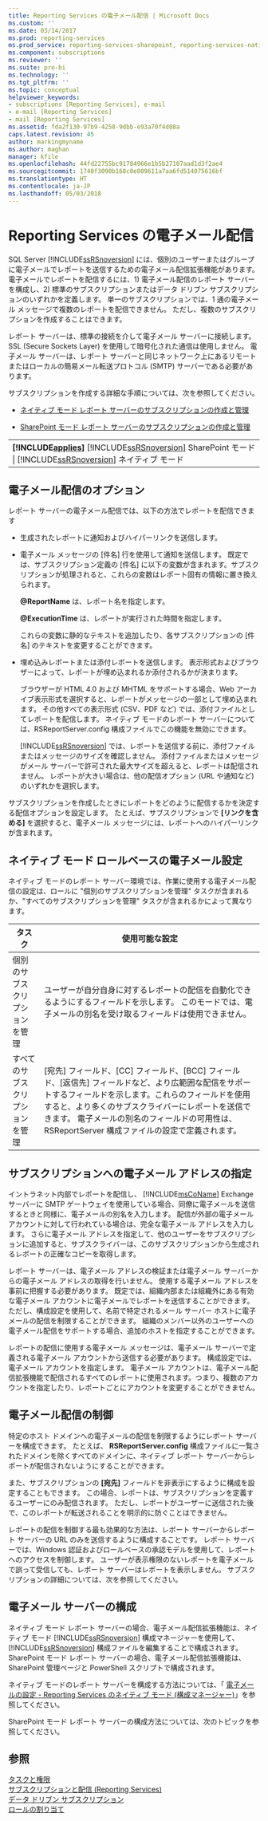 ```yaml
---
title: Reporting Services の電子メール配信 | Microsoft Docs
ms.custom: ''
ms.date: 03/14/2017
ms.prod: reporting-services
ms.prod_service: reporting-services-sharepoint, reporting-services-native
ms.component: subscriptions
ms.reviewer: ''
ms.suite: pro-bi
ms.technology: ''
ms.tgt_pltfrm: ''
ms.topic: conceptual
helpviewer_keywords:
- subscriptions [Reporting Services], e-mail
- e-mail [Reporting Services]
- mail [Reporting Services]
ms.assetid: fda2f130-97b9-4258-9dbb-e93a70f4d08a
caps.latest.revision: 45
author: markingmyname
ms.author: maghan
manager: kfile
ms.openlocfilehash: 44fd22755bc91784966e1b5b27107aad1d3f2ae4
ms.sourcegitcommit: 1740f3090b168c0e809611a7aa6fd514075616bf
ms.translationtype: HT
ms.contentlocale: ja-JP
ms.lasthandoff: 05/03/2018
---
```

# <a name="e-mail-delivery-in-reporting-services"></a>Reporting Services の電子メール配信
  SQL Server [!INCLUDE[ssRSnoversion](../../includes/ssrsnoversion-md.md)] には、個別のユーザーまたはグループに電子メールでレポートを送信するための電子メール配信拡張機能があります。 電子メールでレポートを配信するには、1) 電子メール配信のレポート サーバーを構成し、2) 標準のサブスクリプションまたはデータ ドリブン サブスクリプションのいずれかを定義します。 単一のサブスクリプションでは、1 通の電子メール メッセージで複数のレポートを配信できません。 ただし、複数のサブスクリプションを作成することはできます。  
  
 レポート サーバーは、標準の接続を介して電子メール サーバーに接続します。 SSL (Secure Sockets Layer) を使用して暗号化された通信は使用しません。 電子メール サーバーは、レポート サーバーと同じネットワーク上にあるリモートまたはローカルの簡易メール転送プロトコル (SMTP) サーバーである必要があります。  
  
 サブスクリプションを作成する詳細な手順については、次を参照してください。  
  
-   [ネイティブ モード レポート サーバーのサブスクリプションの作成と管理](../../reporting-services/subscriptions/create-and-manage-subscriptions-for-native-mode-report-servers.md)  
  
-   [SharePoint モード レポート サーバーのサブスクリプションの作成と管理](../../reporting-services/subscriptions/create-and-manage-subscriptions-for-sharepoint-mode-report-servers.md)  
  
||  
|-|  
|**[!INCLUDE[applies](../../includes/applies-md.md)]**  [!INCLUDE[ssRSnoversion](../../includes/ssrsnoversion-md.md)] SharePoint モード &#124; [!INCLUDE[ssRSnoversion](../../includes/ssrsnoversion-md.md)] ネイティブ モード|  
  
## <a name="e-mail-delivery-options"></a>電子メール配信のオプション  
 レポート サーバーの電子メール配信では、以下の方法でレポートを配信できます  
  
-   生成されたレポートに通知およびハイパーリンクを送信します。  
  
-   電子メール メッセージの [件名] 行を使用して通知を送信します。 既定では、サブスクリプション定義の [件名] に以下の変数が含まれます。サブスクリプションが処理されると、これらの変数はレポート固有の情報に置き換えられます。  
  
     **@ReportName** は、レポート名を指定します。  
  
     **@ExecutionTime** は、レポートが実行された時間を指定します。  
  
     これらの変数に静的なテキストを追加したり、各サブスクリプションの [件名] のテキストを変更することができます。  
  
-   埋め込みレポートまたは添付レポートを送信します。 表示形式およびブラウザーによって、レポートが埋め込まれるか添付されるかが決まります。  
  
     ブラウザーが HTML 4.0 および MHTML をサポートする場合、Web アーカイブ表示形式を選択すると、レポートがメッセージの一部として埋め込まれます。 その他すべての表示形式 (CSV、PDF など) では、添付ファイルとしてレポートを配信します。 ネイティブ モードのレポート サーバーについては、RSReportServer.config 構成ファイルでこの機能を無効にできます。  
  
     [!INCLUDE[ssRSnoversion](../../includes/ssrsnoversion-md.md)] では、レポートを送信する前に、添付ファイルまたはメッセージのサイズを確認しません。 添付ファイルまたはメッセージがメール サーバーで許可された最大サイズを超えると、レポートは配信されません。 レポートが大きい場合は、他の配信オプション (URL や通知など) のいずれかを選択します。  
  
 サブスクリプションを作成したときにレポートをどのように配信するかを決定する配信オプションを設定します。 たとえば、サブスクリプションで **[リンクを含める]** を選択すると、電子メール メッセージには、レポートへのハイパーリンクが含まれます。  
  
## <a name="native-mode-role-based-e-mail-settings"></a>ネイティブ モード ロールベースの電子メール設定  
 ネイティブ モードのレポート サーバー環境では、作業に使用する電子メール配信の設定は、ロールに "個別のサブスクリプションを管理" タスクが含まれるか、"すべてのサブスクリプションを管理" タスクが含まれるかによって異なります。  
  
|タスク|使用可能な設定|  
|----------|------------------------|  
|個別のサブスクリプションを管理|ユーザーが自分自身に対するレポートの配信を自動化できるようにするフィールドを示します。 このモードでは、電子メールの別名を受け取るフィールドは使用できません。|  
|すべてのサブスクリプションを管理|[宛先] フィールド、[CC] フィールド、[BCC] フィールド、[返信先] フィールドなど、より広範囲な配信をサポートするフィールドを示します。これらのフィールドを使用すると、より多くのサブスクライバーにレポートを送信できます。 電子メールの別名のフィールドの可用性は、RSReportServer 構成ファイルの設定で定義されます。|  
  
## <a name="specifying-e-mail-addresses-in-a-subscription"></a>サブスクリプションへの電子メール アドレスの指定  
 イントラネット内部でレポートを配信し、 [!INCLUDE[msCoName](../../includes/msconame-md.md)] Exchange サーバーに SMTP ゲートウェイを使用している場合、同僚に電子メールを送信するときと同様に、電子メールの別名を入力します。 配信が外部の電子メール アカウントに対して行われている場合は、完全な電子メール アドレスを入力します。 さらに電子メール アドレスを指定して、他のユーザーをサブスクリプションに追加すると、サブスクライバーは、このサブスクリプションから生成されるレポートの正確なコピーを取得します。  
  
 レポート サーバーは、電子メール アドレスの検証または電子メール サーバーからの電子メール アドレスの取得を行いません。 使用する電子メール アドレスを事前に把握する必要があります。 既定では、組織内部または組織外にある有効な電子メール アカウントに電子メールでレポートを送信することができます。 ただし、構成設定を使用して、名前で特定されるメール サーバー ホストに電子メールの配信を制限することができます。 組織のメンバー以外のユーザーへの電子メール配信をサポートする場合、追加のホストを指定することができます。  
  
 レポートの配信に使用する電子メール メッセージは、電子メール サーバーで定義される電子メール アカウントから送信する必要があります。 構成設定では、電子メール アカウントを指定します。 電子メール アカウントは、電子メール配信拡張機能で配信されるすべてのレポートに使用されます。つまり、複数のアカウントを指定したり、レポートごとにアカウントを変更することができません。  
  
## <a name="controlling-e-mail-delivery"></a>電子メール配信の制御  
 特定のホスト ドメインへの電子メールの配信を制限するようにレポート サーバーを構成できます。 たとえば、 **RSReportServer.config** 構成ファイルに一覧されたドメインを除くすべてのドメインに、ネイティブ レポート サーバーからレポートが配信されないようにすることができます。  
  
 また、サブスクリプションの **[宛先]** フィールドを非表示にするように構成を設定することもできます。 この場合、レポートは、サブスクリプションを定義するユーザーにのみ配信されます。 ただし、レポートがユーザーに送信された後で、このレポートが転送されることを明示的に防ぐことはできません。  
  
 レポートの配信を制御する最も効果的な方法は、レポート サーバーからレポート サーバーの URL のみを送信するように構成することです。 レポート サーバーでは、Windows 認証およびロールベースの承認モデルを使用して、レポートへのアクセスを制御します。 ユーザーが表示権限のないレポートを電子メールで誤って受信しても、レポート サーバーはレポートを表示しません。 サブスクリプションの詳細については、次を参照してください。  
  
## <a name="e-mail-server-configuration"></a>電子メール サーバーの構成  
 ネイティブ モード レポート サーバーの場合、電子メール配信拡張機能は、ネイティブ モード [!INCLUDE[ssRSnoversion](../../includes/ssrsnoversion-md.md)] 構成マネージャーを使用して、 [!INCLUDE[ssRSnoversion](../../includes/ssrsnoversion-md.md)] 構成ファイルを編集することで構成されます。 SharePoint モード レポート サーバーの場合、電子メール配信拡張機能は、SharePoint 管理ページと PowerShell スクリプトで構成されます。  
  
 
 ネイティブ モードのレポート サーバーを構成する方法については、「 [電子メールの設定 - Reporting Services のネイティブ モード (構成マネージャー)](../install-windows/e-mail-settings-reporting-services-native-mode-configuration-manager.md)」を参照してください。
 
 
 SharePoint モード レポート サーバーの構成方法については、次のトピックを参照してください。  
  
  
## <a name="see-also"></a>参照  
 [タスクと権限](../../reporting-services/security/tasks-and-permissions.md)   
 [サブスクリプションと配信 &#40;Reporting Services&#41;](../../reporting-services/subscriptions/subscriptions-and-delivery-reporting-services.md)   
 [データ ドリブン サブスクリプション](../../reporting-services/subscriptions/data-driven-subscriptions.md)   
 [ロールの割り当て](../../reporting-services/security/role-assignments.md)  
  
  
